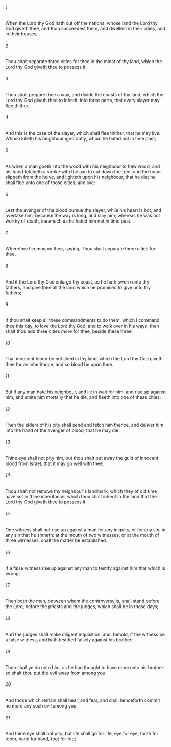 ###### 1
When the Lord thy God hath cut off the nations, whose land the Lord thy God giveth thee, and thou succeedest them, and dwellest in their cities, and in their houses;

###### 2
Thou shalt separate three cities for thee in the midst of thy land, which the Lord thy God giveth thee to possess it.

###### 3
Thou shalt prepare thee a way, and divide the coasts of thy land, which the Lord thy God giveth thee to inherit, into three parts, that every slayer may flee thither.

###### 4
And this is the case of the slayer, which shall flee thither, that he may live: Whoso killeth his neighbour ignorantly, whom he hated not in time past;

###### 5
As when a man goeth into the wood with his neighbour to hew wood, and his hand fetcheth a stroke with the axe to cut down the tree, and the head slippeth from the helve, and lighteth upon his neighbour, that he die; he shall flee unto one of those cities, and live:

###### 6
Lest the avenger of the blood pursue the slayer, while his heart is hot, and overtake him, because the way is long, and slay him; whereas he was not worthy of death, inasmuch as he hated him not in time past.

###### 7
Wherefore I command thee, saying, Thou shalt separate three cities for thee.

###### 8
And if the Lord thy God enlarge thy coast, as he hath sworn unto thy fathers, and give thee all the land which he promised to give unto thy fathers;

###### 9
If thou shalt keep all these commandments to do them, which I command thee this day, to love the Lord thy God, and to walk ever in his ways; then shalt thou add three cities more for thee, beside these three:

###### 10
That innocent blood be not shed in thy land, which the Lord thy God giveth thee for an inheritance, and so blood be upon thee.

###### 11
But if any man hate his neighbour, and lie in wait for him, and rise up against him, and smite him mortally that he die, and fleeth into one of these cities:

###### 12
Then the elders of his city shall send and fetch him thence, and deliver him into the hand of the avenger of blood, that he may die.

###### 13
Thine eye shall not pity him, but thou shalt put away the guilt of innocent blood from Israel, that it may go well with thee.

###### 14
Thou shalt not remove thy neighbour's landmark, which they of old time have set in thine inheritance, which thou shalt inherit in the land that the Lord thy God giveth thee to possess it.

###### 15
One witness shall not rise up against a man for any iniquity, or for any sin, in any sin that he sinneth: at the mouth of two witnesses, or at the mouth of three witnesses, shall the matter be established.

###### 16
If a false witness rise up against any man to testify against him that which is wrong;

###### 17
Then both the men, between whom the controversy is, shall stand before the Lord, before the priests and the judges, which shall be in those days;

###### 18
And the judges shall make diligent inquisition: and, behold, if the witness be a false witness, and hath testified falsely against his brother;

###### 19
Then shall ye do unto him, as he had thought to have done unto his brother: so shalt thou put the evil away from among you.

###### 20
And those which remain shall hear, and fear, and shall henceforth commit no more any such evil among you.

###### 21
And thine eye shall not pity; but life shall go for life, eye for eye, tooth for tooth, hand for hand, foot for foot.

